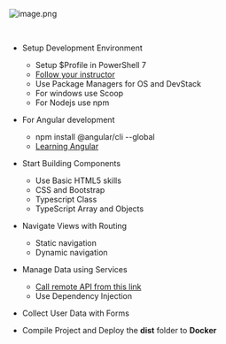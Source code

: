 ![image.png](/.attachments/image-66af6736-e37b-4731-a7bf-eea61374e50b.png)

<br>

- Setup Development Environment
  - Setup $Profile in PowerShell 7
  - [Follow your instructor](https://dev.azure.com/superusers-kursus/powershell)
  - Use Package Managers for OS and DevStack
  - For windows use Scoop
  - For Nodejs use npm 

- For Angular development
  - npm install @angular/cli --global
  - [Learning Angular](/Getting-Started-2020/Learning-Angular/Angular-Setup)

- Start Building Components
  - Use Basic HTML5 skills
  - CSS and Bootstrap 
  - Typescript Class
  - TypeScript Array and Objects


- Navigate Views with Routing
  - Static navigation
  - Dynamic navigation

- Manage Data using Services
  - [Call remote API from this link](https://superusers-kursus@dev.azure.com/superusers-kursus/typescript/_git/api-product-typescript-serverside)
  - Use Dependency Injection


- Collect User Data with Forms


- Compile Project and Deploy the **dist** folder to **Docker**
